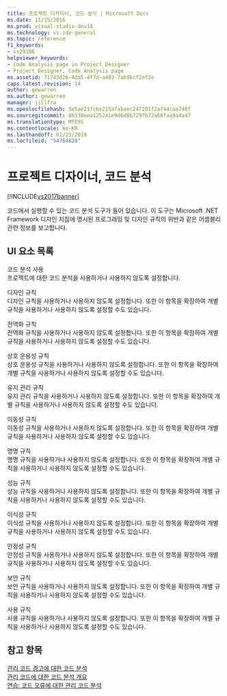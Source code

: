 ```yaml
---
title: 프로젝트 디자이너, 코드 분석 | Microsoft Docs
ms.date: 11/15/2016
ms.prod: visual-studio-dev14
ms.technology: vs-ide-general
ms.topic: reference
f1_keywords:
- vs29106
helpviewer_keywords:
- Code Analysis page in Project Designer
- Project Designer, Code Analysis page
ms.assetid: 71743d26-4da5-4f7d-a403-7ab96cf2ef2e
caps.latest.revision: 14
author: gewarren
ms.author: gewarren
manager: jillfra
ms.openlocfilehash: 5e5ae21fcbe215a7abaec247201f2af44caa740f
ms.sourcegitcommit: 8b538eea125241e9d6d8b7297b72a66faa9a4a47
ms.translationtype: MTE95
ms.contentlocale: ko-KR
ms.lasthandoff: 01/23/2019
ms.locfileid: "54764828"
---
```

# <a name="code-analysis-project-designer"></a>프로젝트 디자이너, 코드 분석
[!INCLUDE[vs2017banner](../../includes/vs2017banner.md)]

  
코드에서 실행할 수 있는 코드 분석 도구가 들어 있습니다. 이 도구는 Microsoft .NET Framework 디자인 지침에 명시된 프로그래밍 및 디자인 규칙의 위반과 같은 어셈블리 관련 정보를 보고합니다.  
  
## <a name="uielement-list"></a>UI 요소 목록  
 코드 분석 사용  
 프로젝트에 대한 코드 분석을 사용하거나 사용하지 않도록 설정합니다.  
  
 디자인 규칙  
 디자인 규칙을 사용하거나 사용하지 않도록 설정합니다. 또한 이 항목을 확장하여 개별 규칙을 사용하거나 사용하지 않도록 설정할 수도 있습니다.  
  
 전역화 규칙  
 전역화 규칙을 사용하거나 사용하지 않도록 설정합니다. 또한 이 항목을 확장하여 개별 규칙을 사용하거나 사용하지 않도록 설정할 수도 있습니다.  
  
 상호 운용성 규칙  
 상호 운용성 규칙을 사용하거나 사용하지 않도록 설정합니다. 또한 이 항목을 확장하여 개별 규칙을 사용하거나 사용하지 않도록 설정할 수도 있습니다.  
  
 유지 관리 규칙  
 유지 관리 규칙을 사용하거나 사용하지 않도록 설정합니다. 또한 이 항목을 확장하여 개별 규칙을 사용하거나 사용하지 않도록 설정할 수도 있습니다.  
  
 이동성 규칙  
 이동성 규칙을 사용하거나 사용하지 않도록 설정합니다. 또한 이 항목을 확장하여 개별 규칙을 사용하거나 사용하지 않도록 설정할 수도 있습니다.  
  
 명명 규칙  
 명명 규칙을 사용하거나 사용하지 않도록 설정합니다. 또한 이 항목을 확장하여 개별 규칙을 사용하거나 사용하지 않도록 설정할 수도 있습니다.  
  
 성능 규칙  
 성능 규칙을 사용하거나 사용하지 않도록 설정합니다. 또한 이 항목을 확장하여 개별 규칙을 사용하거나 사용하지 않도록 설정할 수도 있습니다.  
  
 이식성 규칙  
 이식성 규칙을 사용하거나 사용하지 않도록 설정합니다. 또한 이 항목을 확장하여 개별 규칙을 사용하거나 사용하지 않도록 설정할 수도 있습니다.  
  
 안정성 규칙  
 안정성 규칙을 사용하거나 사용하지 않도록 설정합니다. 또한 이 항목을 확장하여 개별 규칙을 사용하거나 사용하지 않도록 설정할 수도 있습니다.  
  
 보안 규칙  
 보안 규칙을 사용하거나 사용하지 않도록 설정합니다. 또한 이 항목을 확장하여 개별 규칙을 사용하거나 사용하지 않도록 설정할 수도 있습니다.  
  
 사용 규칙  
 사용 규칙을 사용하거나 사용하지 않도록 설정합니다. 또한 이 항목을 확장하여 개별 규칙을 사용하거나 사용하지 않도록 설정할 수도 있습니다.  
  
## <a name="see-also"></a>참고 항목  
 [관리 코드 경고에 대한 코드 분석](../../code-quality/code-analysis-for-managed-code-warnings.md)   
 [관리 코드에 대한 코드 분석 개요](../../code-quality/code-analysis-for-managed-code-overview.md)   
 [연습: 코드 오류에 대한 관리 코드 분석](../../code-quality/walkthrough-analyzing-managed-code-for-code-defects.md)
